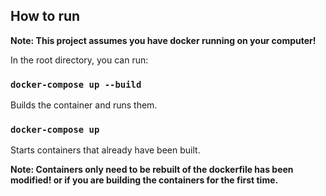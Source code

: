 ## How to run

**Note: This project assumes you have docker running on your computer!**

In the root directory, you can run:

### `docker-compose up --build`

Builds the container and runs them.

### `docker-compose up`

Starts containers that already have been built.

**Note: Containers only need to be rebuilt of the dockerfile has been modified! or if you are building the containers for the first time.**